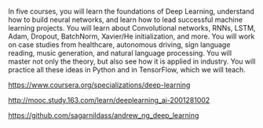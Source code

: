 

In five courses, you will learn the foundations of Deep Learning, understand how to build neural networks, and learn how to lead successful machine learning projects. You will learn about Convolutional networks, RNNs, LSTM, Adam, Dropout, BatchNorm, Xavier/He initialization, and more. You will work on case studies from healthcare, autonomous driving, sign language reading, music generation, and natural language processing. You will master not only the theory, but also see how it is applied in industry. You will practice all these ideas in Python and in TensorFlow, which we will teach.

https://www.coursera.org/specializations/deep-learning

http://mooc.study.163.com/learn/deeplearning_ai-2001281002

https://github.com/sagarnildass/andrew_ng_deep_learning
